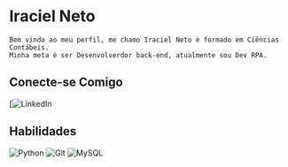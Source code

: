 # Iraciel Neto
    Bem vindo ao meu perfil, me chamo Iraciel Neto e formado em Ciências Contábeis. 
    Minha meta é ser Desenvolverdor back-end, atualmente sou Dev RPA.
	
## Conecte-se Comigo
[![LinkedIn](https://www.linkedin.com/in/iraciel-gon%C3%A7alves-de-salles-neto/)

## Habilidades

![Python](https://img.shields.io/badge/python-3670A0?style=for-the-badge&logo=python&logoColor=ffdd54)
![Git](https://img.shields.io/badge/GIT-E44C30?style=for-the-badge&logo=git&logoColor=white)
![MySQL](https://img.shields.io/badge/MySQL-00000F?style=for-the-badge&logo=mysql&logoColor=white)